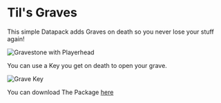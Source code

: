 # Til's Graves
This simple Datapack adds Graves on death so you never lose your stuff again!

![Gravestone with Playerhead](https://cdn.modrinth.com/data/cached_images/8343677677c97835884271f163dd28c9998e9811_0.webp)

You can use a Key you get on death to open your grave.

![Grave Key](https://cdn.modrinth.com/data/cached_images/e6019d681f9765d65072d06a63f7f1a439882b20.png)

You can download The Package [here](https://modrinth.com/datapack/tils-graves)
